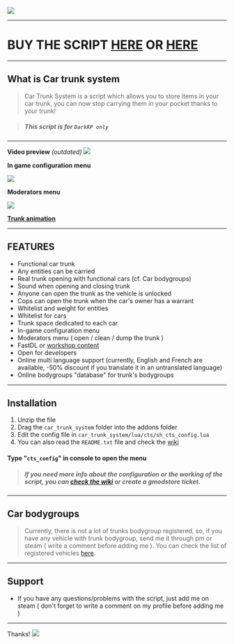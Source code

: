 ![](https://media.gmodstore.com/script_banners/57b4434067207fd1348b99e483a13e03_full.png)

---

# BUY THE SCRIPT [HERE](https://discord.gg/vpxXbNw) OR [HERE](https://steamcommunity.com/id/ValfundeBnnArmy/)

---

## What is Car trunk system
> Car Trunk System is a script which allows you to store items in your car trunk, you can now stop carrying them in your pocket thanks to your trunk!

> ##### This script is for  ``DarkRP only``

---
**Video preview** _(outdated)_
[![](https://i.imgur.com/WDG5ta3.png)](https://youtu.be/Qjfcn3lCPBE)

**In game configuration menu**

![](https://i.imgur.com/WSX038V.gif)

**Moderators menu**

![](https://i.gyazo.com/1bbdc7c7fdbbbfe1ff41f41ac278368f.gif)

**[Trunk animation](https://i.imgur.com/RIEnzxV.gif)**

---

## FEATURES
- Functional car trunk
- Any entities can be carried 
- Real trunk opening with functional cars (cf. Car bodygroups)
- Sound when opening and closing trunk
- Anyone can open the trunk as the vehicle is unlocked
- Cops can open the trunk when the car's owner has a warrant 
- Whitelist and weight for entities
- Whitelist for cars 
- Trunk space dedicated to each car
- In-game configuration menu
- Moderators menu ( open / clean / dump the trunk )
- FastDL or [workshop content](https://steamcommunity.com/sharedfiles/filedetails/?id=1447771895)
- Open for developers
- Online multi language support (currently, English and French are available, -50% discount if you translate it in an untranslated language)
- Online bodygroups "database" for trunk's bodygroups

---

## Installation
1. Unzip the file
2. Drag the ``car_trunk_system`` folder into the addons folder
3. Edit the config file in ``car_trunk_system/lua/cts/sh_cts_config.lua``
4. You can also read the ``README.txt`` file and check the [wiki](https://github.com/ValfundeFR/car_trunk_system/wiki)

#### Type "`cts_config`" in console to open the menu

> ##### If you need more info about the configuration or the working of the script, you can [check the wiki](https://github.com/ValfundeFR/car_trunk_system/wiki/Installation-&-configuration) or **create a gmodstore ticket**.

---

## Car bodygroups
> Currently, there is not a lot of trunks bodygroup registered, so, if you have any vehicle with trunk bodygroup, send me it through pm or steam ( write a comment before adding me ). You can check the list of registered vehicles [here](https://raw.githubusercontent.com/ValfundeFR/car_trunk_system/master/bodygroups/list.txt).

---

## Support
- If you have any questions/problems with the script, just add me on steam ( don't forget to write a comment on my profile before adding me )

 ---


Thanks! 
![](http://img1.xooimage.com/files//7/e/f/36-229c.gif "")
